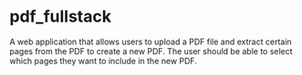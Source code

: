 # pdf_fullstack
A web application that allows users to upload a PDF file and extract certain pages from the PDF to create a new PDF. The user should be able to select which pages they want to include in the new PDF.
